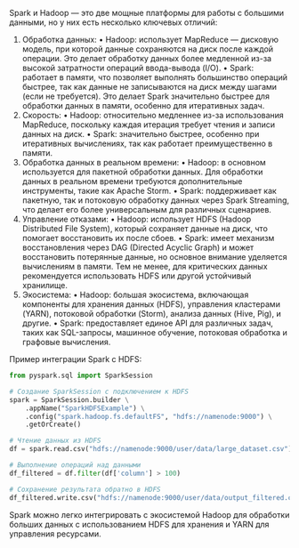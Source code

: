 Spark и Hadoop — это две мощные платформы для работы с большими данными, но у них есть несколько ключевых отличий:

 1. Обработка данных:
 • Hadoop: использует MapReduce — дисковую модель, при которой данные сохраняются на диск после каждой операции. Это делает обработку данных более медленной из-за высокой затратности операций ввода-вывода (I/O).
 • Spark: работает в памяти, что позволяет выполнять большинство операций быстрее, так как данные не записываются на диск между шагами (если не требуется). Это делает Spark значительно быстрее для обработки данных в памяти, особенно для итеративных задач.
 2. Скорость:
 • Hadoop: относительно медленнее из-за использования MapReduce, поскольку каждая итерация требует чтения и записи данных на диск.
 • Spark: значительно быстрее, особенно при итеративных вычислениях, так как работает преимущественно в памяти.
 3. Обработка данных в реальном времени:
 • Hadoop: в основном используется для пакетной обработки данных. Для обработки данных в реальном времени требуются дополнительные инструменты, такие как Apache Storm.
 • Spark: поддерживает как пакетную, так и потоковую обработку данных через Spark Streaming, что делает его более универсальным для различных сценариев.
 4. Управление отказами:
 • Hadoop: использует HDFS (Hadoop Distributed File System), который сохраняет данные на диск, что помогает восстановить их после сбоев.
 • Spark: имеет механизм восстановления через DAG (Directed Acyclic Graph) и может восстановить потерянные данные, но основное внимание уделяется вычислениям в памяти. Тем не менее, для критических данных рекомендуется использовать HDFS или другой устойчивый хранилище.
 5. Экосистема:
 • Hadoop: большая экосистема, включающая компоненты для хранения данных (HDFS), управления кластерами (YARN), потоковой обработки (Storm), анализа данных (Hive, Pig), и другие.
 • Spark: предоставляет единое API для различных задач, таких как SQL-запросы, машинное обучение, потоковая обработка и графовые вычисления.

Пример интеграции Spark с HDFS:
```python
from pyspark.sql import SparkSession

# Создание SparkSession с подключением к HDFS
spark = SparkSession.builder \
    .appName("SparkHDFSExample") \
    .config("spark.hadoop.fs.defaultFS", "hdfs://namenode:9000") \
    .getOrCreate()

# Чтение данных из HDFS
df = spark.read.csv("hdfs://namenode:9000/user/data/large_dataset.csv")

# Выполнение операций над данными
df_filtered = df.filter(df['column'] > 100)

# Сохранение результата обратно в HDFS
df_filtered.write.csv("hdfs://namenode:9000/user/data/output_filtered.csv")
```
Spark можно легко интегрировать с экосистемой Hadoop для обработки больших данных с использованием HDFS для хранения и YARN для управления ресурсами.